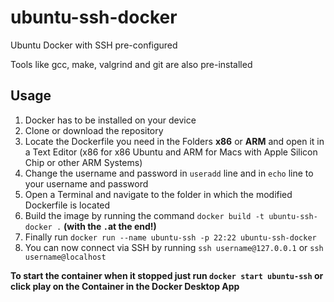 # ubuntu-ssh-docker
Ubuntu Docker with SSH pre-configured

Tools like gcc, make, valgrind and git are also pre-installed

## Usage

  1.  Docker has to be installed on your device
  2.  Clone or download the repository
  3.  Locate the Dockerfile you need in the Folders **x86** or **ARM** and open it in a Text Editor (x86 for x86 Ubuntu and ARM for Macs with Apple Silicon Chip or other ARM Systems)
  4.  Change the username and password in `useradd` line and in `echo` line to your username and password
  5.  Open a Terminal and navigate to the folder in which the modified Dockerfile is located
  6.  Build the image by running the command `docker build -t ubuntu-ssh-docker .` **(with the `.`at the end!)**
  7.  Finally run `docker run --name ubuntu-ssh -p 22:22 ubuntu-ssh-docker` 
  8.  You can now connect via SSH by running `ssh username@127.0.0.1` or `ssh username@localhost`

**To start the container when it stopped just run `docker start ubuntu-ssh` or click play on the Container in the Docker Desktop App**
